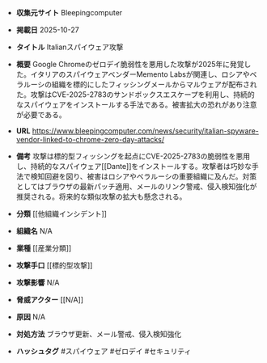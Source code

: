 - **収集元サイト**
Bleepingcomputer

- **掲載日**
2025-10-27

- **タイトル**
Italianスパイウェア攻撃

- **概要**
Google Chromeのゼロデイ脆弱性を悪用した攻撃が2025年に発覚した。イタリアのスパイウェアベンダーMemento Labsが関連し、ロシアやベラルーシの組織を標的にしたフィッシングメールからマルウェアが配布された。攻撃はCVE-2025-2783のサンドボックスエスケープを利用し、持続的なスパイウェアをインストールする手法である。被害拡大の恐れがあり注意が必要である。

- **URL**
https://www.bleepingcomputer.com/news/security/italian-spyware-vendor-linked-to-chrome-zero-day-attacks/

- **備考**
攻撃は標的型フィッシングを起点にCVE-2025-2783の脆弱性を悪用し、持続的なスパイウェア[[Dante]]をインストールする。攻撃者は巧妙な手法で検知回避を図り、被害はロシアやベラルーシの重要組織に及んだ。対策としてはブラウザの最新パッチ適用、メールのリンク警戒、侵入検知強化が推奨される。将来的な類似攻撃の拡大も懸念される。

- **分類**
[[他組織インシデント]]

- **組織名**
N/A

- **業種**
[[産業分類]]

- **攻撃手口**
[[標的型攻撃]]

- **攻撃影響**
N/A

- **脅威アクター**
[[N/A]]

- **原因**
N/A

- **対処方法**
ブラウザ更新、メール警戒、侵入検知強化

- **ハッシュタグ**
#スパイウェア #ゼロデイ #セキュリティ
